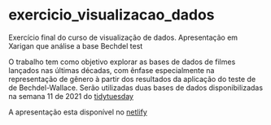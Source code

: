 # exercicio_visualizacao_dados
Exercício final do curso de visualização de dados. Apresentação em Xarigan que análise a base Bechdel test

O trabalho tem como objetivo explorar as bases de dados de filmes lançados nas últimas décadas, com ênfase especialmente na representação de gênero à partir dos resultados da aplicação do teste de de Bechdel-Wallace. Serão utilizadas duas bases de dados disponibilizadas na semana 11 de 2021 do [tidytuesday](https://github.com/rfordatascience/tidytuesday/blob/master/data/2021/2021-03-09/readme.md) 

A apresentação esta disponível no [netlify](https://condescending-curran-8c65a1.netlify.app/)
